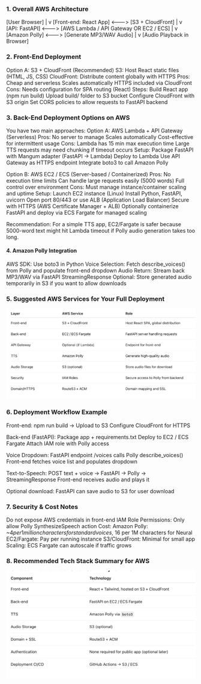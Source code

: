 ### 1. Overall AWS Architecture

[User Browser] 
      |
      v
[Front-end: React App]  <---> [S3 + CloudFront]
      |
      v
[API: FastAPI]  <---> [AWS Lambda / API Gateway OR EC2 / ECS]
      |
      v
[Amazon Polly]  <---> [Generate MP3/WAV Audio]
      |
      v
[Audio Playback in Browser]


### 2. Front-End Deployment

Option A: S3 + CloudFront (Recommended)
S3: Host React static files (HTML, JS, CSS)
CloudFront: Distribute content globally with HTTPS
Pros:
Cheap and serverless
Scales automatically
HTTPS included via CloudFront
Cons:
Needs configuration for SPA routing (React)
Steps:
Build React app (npm run build)
Upload build/ folder to S3 bucket
Configure CloudFront with S3 origin
Set CORS policies to allow requests to FastAPI backend

### 3. Back-End Deployment Options on AWS

You have two main approaches:
Option A: AWS Lambda + API Gateway (Serverless)
Pros:
No server to manage
Scales automatically
Cost-effective for intermittent usage
Cons:
Lambda has 15 min max execution time
Large TTS requests may need chunking if timeout occurs
Setup:
Package FastAPI with Mangum adapter (FastAPI → Lambda)
Deploy to Lambda
Use API Gateway as HTTPS endpoint
Integrate boto3 to call Amazon Polly

Option B: AWS EC2 / ECS (Server-based / Containerized)
Pros:
No execution time limits
Can handle large requests easily (5000 words)
Full control over environment
Cons:
Must manage instance/container scaling and uptime
Setup:
Launch EC2 instance (Linux)
Install Python, FastAPI, uvicorn
Open port 80/443 or use ALB (Application Load Balancer)
Secure with HTTPS (AWS Certificate Manager + ALB)
Optionally containerize FastAPI and deploy via ECS Fargate for managed scaling

Recommendation: For a simple TTS app, EC2/Fargate is safer because 5000-word text might hit Lambda timeout if Polly audio generation takes too long.

#### 4. Amazon Polly Integration

AWS SDK: Use boto3 in Python
Voice Selection: Fetch describe_voices() from Polly and populate front-end dropdown
Audio Return: Stream back MP3/WAV via FastAPI StreamingResponse
Optional: Store generated audio temporarily in S3 if you want to allow downloads

### 5. Suggested AWS Services for Your Full Deployment

![alt text](image-1.png)

### 6. Deployment Workflow Example

Front-end:
npm run build → Upload to S3
Configure CloudFront for HTTPS

Back-end (FastAPI):
Package app + requirements.txt
Deploy to EC2 / ECS Fargate
Attach IAM role with Polly access

Voice Dropdown:
FastAPI endpoint /voices calls Polly describe_voices()
Front-end fetches voice list and populates dropdown

Text-to-Speech:
POST text + voice → FastAPI → Polly → StreamingResponse
Front-end receives audio and plays it

Optional download:
FastAPI can save audio to S3 for user download

### 7. Security & Cost Notes

Do not expose AWS credentials in front-end
IAM Role Permissions: Only allow Polly SynthesizeSpeech action
Cost:
Amazon Polly: ~$4 per 1 million characters for standard voices, ~$16 per 1M characters for Neural
EC2/Fargate: Pay per running instance
S3/CloudFront: Minimal for small app
Scaling: ECS Fargate can autoscale if traffic grows

### 8. Recommended Tech Stack Summary for AWS

![alt text](image-2.png)


